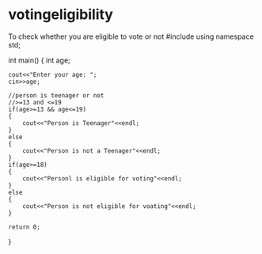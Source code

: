 # votingeligibility
To check whether you are eligible to vote or not 
#include<iostream>
using namespace std;

int main()
{
	int age;

	cout<<"Enter your age: ";
	cin>>age;

	//person is teenager or not
	//>=13 and <=19
	if(age>=13 && age<=19)
	{
		cout<<"Person is Teenager"<<endl;
	}
	else
	{
		cout<<"Person is not a Teenager"<<endl;
	}
	if(age>=18)
	{
		cout<<"Personl is eligible for voting"<<endl;
	}
	else
	{
		cout<<"Person is not eligible for voating"<<endl;
	}

	return 0;
}
